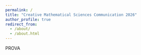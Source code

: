 ```yaml
---
permalink: /
title: "Creative Mathematical Sciences Communication 2026"
author_profile: true
redirect_from: 
  - /about/
  - /about.html
---
```


PROVA
